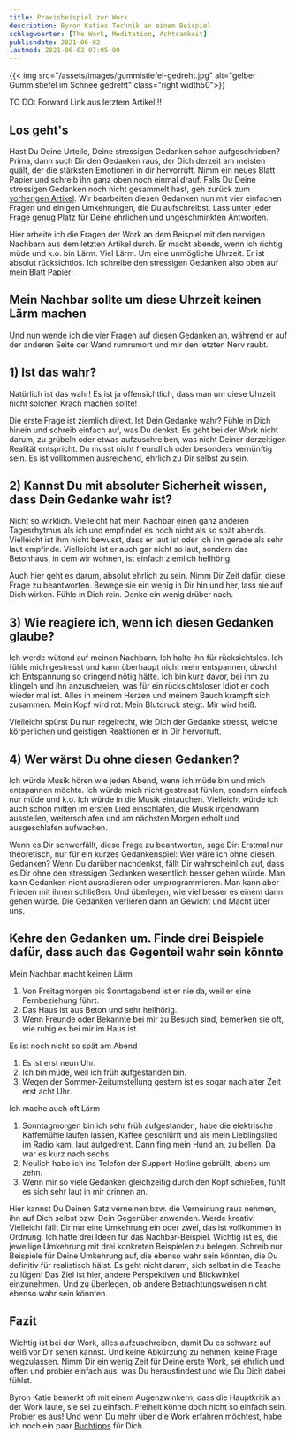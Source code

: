 ```yaml
---
title: Praxisbeispiel zur Work
description: Byron Katies Technik an einem Beispiel 
schlagwoerter: [The Work, Meditation, Achtsamkeit]
publishdate: 2021-06-02
lastmod: 2021-06-02 07:05:00
---
```


{{< img src="/assets/images/gummistiefel-gedreht.jpg" alt="gelber Gummistiefel im Schnee gedreht" class="right width50">}}

TO DO: Forward Link aus letztem Artikel!!!

## Los geht's

Hast Du Deine Urteile, Deine stressigen Gedanken schon aufgeschrieben? Prima, dann such Dir den Gedanken raus, der Dich derzeit am meisten quält, der die stärksten Emotionen in dir hervorruft. Nimm ein neues Blatt Papier und schreib ihn ganz oben noch einmal drauf. Falls Du Deine stressigen Gedanken noch nicht gesammelt hast, geh zurück zum [vorherigen Artikel][1]. Wir bearbeiten diesen Gedanken nun mit vier einfachen Fragen und einigen Umkehrungen, die Du aufschreibst. Lass unter jeder Frage genug Platz für Deine ehrlichen und ungeschminkten Antworten.

Hier arbeite ich die Fragen der Work an dem Beispiel mit den nervigen Nachbarn aus dem letzten Artikel durch. Er macht abends, wenn ich richtig müde und k.o. bin Lärm. Viel Lärm. Um eine unmögliche Uhrzeit. Er ist absolut rücksichtlos. Ich schreibe den stressigen Gedanken also oben auf mein Blatt Papier:

## Mein Nachbar sollte um diese Uhrzeit keinen Lärm machen

Und nun wende ich die vier Fragen auf diesen Gedanken an, während er auf der anderen Seite der Wand rumrumort und mir den letzten Nerv raubt.

## 1) Ist das wahr?

Natürlich ist das wahr! Es ist ja offensichtlich, dass man um diese Uhrzeit nicht solchen Krach machen sollte! 

Die erste Frage ist ziemlich direkt. Ist Dein Gedanke wahr? Fühle in Dich hinein und schreib einfach auf, was Du denkst. Es geht bei der Work nicht darum, zu grübeln oder etwas aufzuschreiben, was nicht Deiner derzeitigen Realität entspricht. Du musst nicht freundlich oder besonders vernünftig sein. Es ist vollkommen ausreichend, ehrlich zu Dir selbst zu sein.

## 2) Kannst Du mit absoluter Sicherheit wissen, dass Dein Gedanke wahr ist?

Nicht so wirklich. Vielleicht hat mein Nachbar einen ganz anderen Tagesrhytmus als ich und empfindet es noch nicht als so spät abends. Vielleicht ist ihm nicht bewusst, dass er laut ist oder ich ihn gerade als sehr laut empfinde. Vielleicht ist er auch gar nicht so laut, sondern das Betonhaus, in dem wir wohnen, ist einfach ziemlich hellhörig.

Auch hier geht es darum, absolut ehrlich zu sein. Nimm Dir Zeit dafür, diese Frage zu beantworten. Bewege sie ein wenig in Dir hin und her, lass sie auf Dich wirken. Fühle in Dich rein. Denke ein wenig drüber nach.

## 3) Wie reagiere ich, wenn ich diesen Gedanken glaube?

Ich werde wütend auf meinen Nachbarn. Ich halte ihn für rücksichtslos. Ich fühle mich gestresst und kann überhaupt nicht mehr entspannen, obwohl ich Entspannung so dringend nötig hätte. Ich bin kurz davor, bei ihm zu klingeln und ihn anzuschreien, was für ein rücksichtsloser Idiot er doch wieder mal ist. Alles in meinem Herzen und meinem Bauch krampft sich zusammen. Mein Kopf wird rot. Mein Blutdruck steigt. Mir wird heiß.

Vielleicht spürst Du nun regelrecht, wie Dich der Gedanke stresst, welche körperlichen und geistigen Reaktionen er in Dir hervorruft.

## 4) Wer wärst Du ohne diesen Gedanken?

Ich würde Musik hören wie jeden Abend, wenn ich müde bin und mich entspannen möchte. Ich würde mich nicht gestresst fühlen, sondern einfach nur müde und k.o. Ich würde in die Musik eintauchen. Vielleicht würde ich auch schon mitten im ersten Lied einschlafen, die Musik irgendwann ausstellen, weiterschlafen und am nächsten Morgen erholt und ausgeschlafen aufwachen. 

Wenn es Dir schwerfällt, diese Frage zu beantworten, sage Dir: Erstmal nur theoretisch, nur für ein kurzes Gedankenspiel: Wer wäre ich ohne diesen Gedanken? Wenn Du darüber nachdenkst, fällt Dir wahrscheinlich auf, dass es Dir ohne den stressigen Gedanken wesentlich besser gehen würde. Man kann Gedanken nicht ausradieren oder umprogrammieren. Man kann aber Frieden mit ihnen schließen. Und überlegen, wie viel besser es einem dann gehen würde. Die Gedanken verlieren dann an Gewicht und Macht über uns. 


## Kehre den Gedanken um. Finde drei Beispiele dafür, dass auch das Gegenteil wahr sein könnte

Mein Nachbar macht keinen Lärm 
1. Von Freitagmorgen bis Sonntagabend ist er nie da, weil er eine Fernbeziehung führt.
2. Das Haus ist aus Beton und sehr hellhörig.
3. Wenn Freunde oder Bekannte bei mir zu Besuch sind, bemerken sie oft, wie ruhig es bei mir im Haus ist.

Es ist noch nicht so spät am Abend
1. Es ist erst neun Uhr.
2. Ich bin müde, weil ich früh aufgestanden bin.
3. Wegen der Sommer-Zeitumstellung gestern ist es sogar nach alter Zeit erst acht Uhr.

Ich mache auch oft Lärm
1. Sonntagmorgen bin ich sehr früh aufgestanden, habe die elektrische Kaffemühle laufen lassen, Kaffee geschlürft und als mein Lieblingslied im Radio kam, laut aufgedreht. Dann fing mein Hund an, zu bellen. Da war es kurz nach sechs.
2. Neulich habe ich ins Telefon der Support-Hotline gebrüllt, abens um zehn.
3. Wenn mir so viele Gedanken gleichzeitig durch den Kopf schießen, fühlt es sich sehr laut in mir drinnen an.

Hier kannst Du Deinen Satz verneinen bzw. die Verneinung raus nehmen, ihn auf Dich selbst bzw. Dein Gegenüber anwenden. Werde kreativ! Vielleicht fällt Dir nur eine Umkehrung ein oder zwei, das ist vollkommen in  Ordnung. Ich hatte drei Ideen für das Nachbar-Beispiel. Wichtig ist es, die jeweilige Umkehrung mit drei konkreten Beispielen zu belegen. Schreib nur Beispiele für Deine Umkehrung auf, die ebenso wahr sein könnten, die Du definitiv für realistisch hälst. Es geht nicht darum, sich selbst in die Tasche zu lügen! Das Ziel ist hier, andere Perspektiven und Blickwinkel einzunehmen. Und zu überlegen, ob andere Betrachtungsweisen nicht ebenso wahr sein könnten.

## Fazit

Wichtig ist bei der Work, alles aufzuschreiben, damit Du es schwarz auf weiß vor Dir sehen kannst. Und keine Abkürzung zu nehmen, keine Frage wegzulassen. Nimm Dir ein wenig Zeit für Deine erste Work, sei ehrlich und offen und probier einfach aus, was Du herausfindest und wie Du Dich dabei fühlst. 

Byron Katie bemerkt oft mit einem Augenzwinkern, dass die Hauptkritik an der Work laute, sie sei zu einfach. Freiheit könne doch nicht so einfach sein. Probier es aus! Und wenn Du mehr über die Work erfahren möchtest, habe ich noch ein paar [Buchtipps][2] für Dich.


[1]: /artikel/2021/die-work/#vorgehen
[2]: /artikel/2021/die-work/#buchtipps



